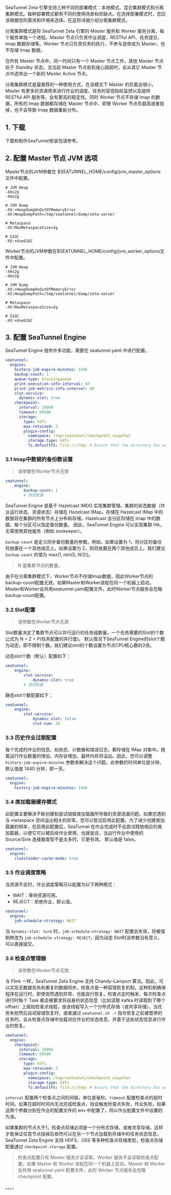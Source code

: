 SeaTunnel Zeta 引擎支持三种不同的部署模式：本地模式、混合集群模式和分离集群模式。每种部署模式都有不同的使用场景和优缺点。在选择部署模式时，您应该根据您的需求和环境来选择。在这将详细介绍分离集群模式。

分离集群模式是将 SeaTunnel Zeta 引擎的 Master 服务和 Worker 服务分离，每个服务单独一个进程。Master 节点只负责作业调度、RESTful API、任务提交、Imap 数据存储等。Worker 节点只负责任务的执行，不参与选举成为 Master，也不存储 Imap 数据。

在所有 Master 节点中，同一时间只有一个 Master 节点工作，其他 Master 节点处于 Standby 状态。当当前 Master 节点宕机或心跳超时，会从其它 Master 节点中选举出一个新的 Master Active 节点。

分离集群模式是最推荐的一种使用方式，在该模式下 Master 的负载会很小，Master 有更多的资源用来进行作业的调度，任务的容错指标监控以及提供 RESTful API 服务等，会有更高的稳定性。同时 Worker 节点不存储 Imap 的数据，所有的 Imap 数据都存储在 Master 节点中，即使 Worker 节点负载高或者挂掉，也不会导致 Imap 数据重新分布。

## 1. 下载

下载和制作SeaTunnel安装包请参考[]()。

## 2. 配置 Master 节点 JVM 选项

Master节点的JVM参数在 $SEATUNNEL_HOME/config/jvm_master_options 文件中配置。
```
# JVM Heap
-Xms2g
-Xmx2g

# JVM Dump
-XX:+HeapDumpOnOutOfMemoryError
-XX:HeapDumpPath=/tmp/seatunnel/dump/zeta-server

# Metaspace
-XX:MaxMetaspaceSize=2g

# G1GC
-XX:+UseG1GC
```
Worker节点的JVM参数在$SEATUNNEL_HOME/config/jvm_worker_options文件中配置。
```
# JVM Heap
-Xms2g
-Xmx2g

# JVM Dump
-XX:+HeapDumpOnOutOfMemoryError
-XX:HeapDumpPath=/tmp/seatunnel/dump/zeta-server

# Metaspace
-XX:MaxMetaspaceSize=2g

# G1GC
-XX:+UseG1GC
```
## 3. 配置 SeaTunnel Engine

SeaTunnel Engine 提供许多功能，需要在 seatunnel.yaml 中进行配置。
```yaml
seatunnel:
  engine:
    history-job-expire-minutes: 1440
    backup-count: 1
    queue-type: blockingqueue
    print-execution-info-interval: 60
    print-job-metrics-info-interval: 60
    slot-service:
      dynamic-slot: true
    checkpoint:
      interval: 10000
      timeout: 60000
      storage:
        type: hdfs
        max-retained: 3
        plugin-config:
          namespace: /tmp/seatunnel/checkpoint_snapshot
          storage.type: hdfs
          fs.defaultFS: file:///tmp/ # Ensure that the directory has written permission
```

### 3.1 Imap中数据的备份数设置

> 该参数在Worker节点无效

```yaml
seatunnel:
    engine:
        backup-count: 1
        # 其他配置
```
SeaTunnel Engine 是基于 Hazelcast IMDG 实现集群管理。集群的状态数据（作业运行状态、资源状态）存储在 Hazelcast IMap。存储在 Hazelcast IMap 中的数据将在集群的所有节点上分布和存储。Hazelcast 会分区存储在 Imap 中的数据。每个分区可以指定备份数量。 因此，SeaTunnel Engine 可以实现集群 HA，无需使用其他服务（例如 zookeeper）。

`backup-count` 是定义同步备份数量的参数。例如，如果设置为 1，则分区的备份将放置在一个其他成员上。如果设置为 2，则将放置在两个其他成员上。我们建议 `backup-count` 的值为 max(1, min(5, N/2))。

> N 是集群节点的数量。

由于在分离集群模式下，Worker节点不存储Imap数据，因此Worker节点的backup-count配置无效。如果Master和Worker进程在同一个机器上启动，Master和Worker会共用seatunnel.yaml配置文件，此时Worker节点服务会忽略backup-count配置。

### 3.2 Slot配置

> 该参数在Worker节点无效

Slot数量决定了集群节点可以并行运行的任务组数量。一个任务需要的Slot的个数公式为 N = 2 + P(任务配置的并行度)。 默认情况下SeaTunnel Engine的slot个数为动态，即不限制个数。我们建议slot的个数设置为节点CPU核心数的2倍。

动态slot个数（默认）配置如下：
```yaml
seatunnel:
    engine:
        slot-service:
            dynamic-slot: true
        # 其他配置
```
静态slot个数配置如下：
```yaml
seatunnel:
    engine:
        slot-service:
            dynamic-slot: false
            slot-num: 20
```

### 3.3 历史作业过期配置

每个完成的作业的信息，如状态、计数器和错误日志，都存储在 IMap 对象中。随着运行作业数量的增加，内存会增加，最终内存将溢出。因此，您可以调整 `history-job-expire-minutes` 参数来解决这个问题。此参数的时间单位是分钟。默认值是 1440 分钟，即一天。

```yaml
seatunnel:
  engine:
    history-job-expire-minutes: 1440
```

### 3.4 类加载器缓存模式

此配置主要解决不断创建和尝试销毁类加载器所导致的资源泄漏问题。如果您遇到与 metaspace 空间溢出相关的异常，您可以尝试启用此配置。为了减少创建类加载器的频率，在启用此配置后，SeaTunnel 在作业完成时不会尝试释放相应的类加载器，以便它可以被后续作业使用，也就是说，当运行作业中使用的 Source/Sink 连接器类型不是太多时，它更有效。 默认值是 false。

```yaml
seatunnel:
  engine:
    classloader-cache-mode: true
```

### 3.5 作业调度策略

当资源不足时，作业调度策略可以配置为以下两种模式：
- WAIT：等待资源可用。
- REJECT：拒绝作业，默认值。

```yaml
seatunnel:
  engine:
    job-schedule-strategy: WAIT
```
当 `dynamic-slot: ture` 时，`job-schedule-strategy: WAIT` 配置会失效，将被强制修改为 `job-schedule-strategy: REJECT`，因为动态 Slot时该参数没有意义，可以直接提交。

### 3.6 检查点管理器

> 该参数在Worker节点无效

与 Flink 一样，SeaTunnel Zeta Engine 支持 Chandy–Lamport 算法。因此，可以实现无数据丢失和重复的数据同步。检查点是一种容错恢复机制。这种机制确保程序在运行时，即使突然遇到异常，也能自行恢复。检查点定时触发，每次检查点进行时每个 Task 都会被要求将自身的状态信息（比如读取 kafka 时读取到了哪个offset）上报给检查点线程，由该线程写入一个分布式存储（或共享存储）。当任务失败然后自动容错恢复时，或者通过 `seatunnel.sh -r` 指令恢复之前被暂停的任务时，会从检查点存储中加载对应作业的状态信息，并基于这些状态信息进行作业的恢复。

```yaml
seatunnel:
  engine:
    checkpoint:
      interval: 10000
      timeout: 60000
      storage:
        type: hdfs
        max-retained: 3
        plugin-config:
          namespace: /tmp/seatunnel/checkpoint_snapshot
          storage.type: hdfs
          fs.defaultFS: file:///tmp/ # Ensure that the directory has written permission
```

`interval` 配置两个检查点之间的间隔，单位是毫秒。`timeout` 配置检查点的超时时间。如果在超时时间内无法完成检查点，则会触发检查点失败，作业失败。如果这两个参数分别在作业的配置文件的 env 中配置了，将以作业配置文件中设置的为准。

如果集群的节点大于1，检查点存储必须是一个分布式存储，或者共享存储，这样才能保证任意节点挂掉后依然可以在另一个节点加载到存储中的任务状态信息。SeaTunnel Zeta Engine 支持 HDFS、OSS 等多种检查点存储类型，检查点存储配置通过 `checkpoint.storage` 配置。

> 检查点配置只有 Master 服务才会读取，Worker 服务不会读取检查点配置。如果 Master 和 Worker 进程在同一个机器上启动，Master 和 Worker 会共用 seatunnel.yaml 配置文件，此时 Worker 节点服务会忽略 checkpoint 配置。





。。。。
